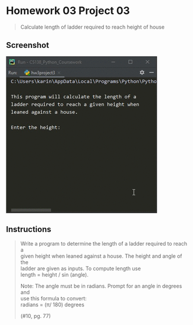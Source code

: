 # Homework 03 Project 03
> Calculate length of ladder required to reach height of house

## Screenshot
![screenshot](hw3project3.gif)

## Instructions
> Write a program to determine the length of a ladder required to reach a  
> given height when leaned against a house.  The height and angle of the  
> ladder are given as inputs. To compute length use  
> length = height / sin (angle).  
> 
> Note: The angle must be in radians.  Prompt for an angle in degrees and  
> use this formula to convert:  
> radians = (π/ 180) degrees  
> 
> (#10, pg. 77)